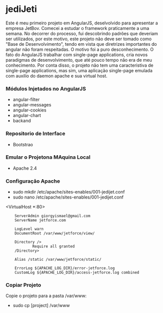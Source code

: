 # jediJeti #

Este é meu primeiro projeto em AngularJS, deselvolvido para apresentar a empresa JetBov. Comecei a estudar o framework  praticamente a uma semana. No decorrer do processo, fui descobrindo padrões que deveriam ser utilizados, por este motivo, este projeto não deve ser tomado como "Base de Desenvolvimento", tendo em vista que diretrizes importantes do angular não foram respeitadas. O motivo foi a puro desconhecimento. O fato do AngularJS trabalhar com  single-page applications, cria novos paradigmas de desenvolvimento, que até pouco tempo não era de meu conhecimento. Por conta disso, o projeto não tem uma caracteristiva de single-page applications, mas sim, uma aplicação  single-page emulada com auxilio do daemon apache e sua virtual host.

### Módulos Injetados no AngularJS ###
* angular-filter
* angular-messages
* angular-cookies
* angular-chart
* backand

### Repositorio de Interface ###
* Bootstrao

### Emular o Projetona MAquina Local ###
* Apache 2.4

### Configuração Apache ###
* sudo mkdir /etc/apache/sites-enables/001-jedijet.conf
* sudo nano /etc/apache/sites-enables/001-jedijet.conf

<VirtualHost *:80>

        ServerAdmin giorgyismael@gmail.com
        ServerName jetforce.com

        LogLevel warn
        DocumentRoot /var/www/jetforce/view/

        Directory />
                Require all granted
        /Directory>

        Alias /static /var/www/jetforce/static/

        ErrorLog ${APACHE_LOG_DIR}/error-jetforce.log
        CustomLog ${APACHE_LOG_DIR}/access-jetforce.log combined
        
</VirtualHost>

### Copiar Projeto ###
Copie o projeto para a pasta /var/www:
* sudo cp [project] /var/www
